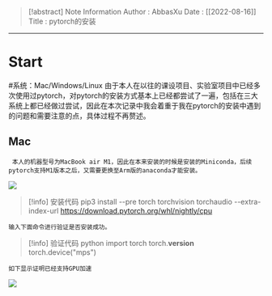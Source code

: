 > [!abstract] Note Information
> Author : AbbasXu
> Date : [[2022-08-16]]
> Title : pytorch的安装

---
# Start
#系统：Mac/Windows/Linux
	由于本人在以往的课设项目、实验室项目中已经多次使用过pytorch，对pytorch的安装方式基本上已经都尝试了一遍，包括在三大系统上都已经做过尝试，因此在本次记录中我会着重于我在pytorch的安装中遇到的问题和需要注意的点，具体过程不再赘述。
## Mac
	 本人的机器型号为MacBook air M1，因此在本来安装的时候是安装的Miniconda，后续pytorch支持M1版本之后，又需要更换至Arm版的anaconda才能安装。
![](https://obsidian-1305958072.cos.ap-guangzhou.myqcloud.com/obsidian_img/202208161121394.png)


> [!info] 安装代码
pip3 install --pre torch torchvision torchaudio --extra-index-url https://download.pytorch.org/whl/nightly/cpu

	输入下面命令进行验证是否安装成功。
> [!info] 验证代码
python
import torch
torch.__version__
torch.device("mps")

	如下显示证明已经支持GPU加速
![](https://obsidian-1305958072.cos.ap-guangzhou.myqcloud.com/obsidian_img/202208161137429.png)
